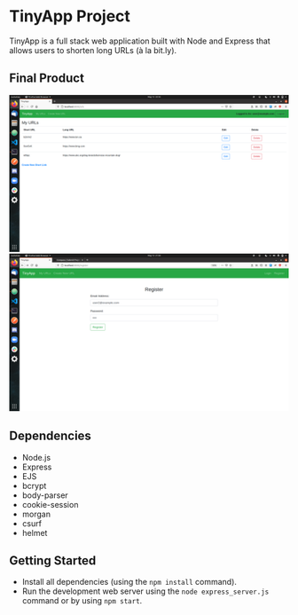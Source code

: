 # TinyApp Project

TinyApp is a full stack web application built with Node and Express that allows users to shorten long URLs (à la bit.ly).

## Final Product

!["Screenshot of the /urls page"](https://raw.githubusercontent.com/Thommati/tinyapp/master/docs/urls-page.png)
!["Screenshot of the registration form at /register"](https://raw.githubusercontent.com/Thommati/tinyapp/master/docs/register-form.png)

## Dependencies

- Node.js
- Express
- EJS
- bcrypt
- body-parser
- cookie-session
- morgan
- csurf
- helmet

## Getting Started

- Install all dependencies (using the `npm install` command).
- Run the development web server using the `node express_server.js` command or by using `npm start`.